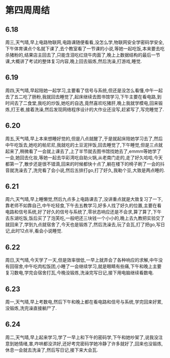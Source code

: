 # 第四周周结

## 6.18
  周三,天气晴,早上电路物联网,电路课随便看看,没怎么学,物联网安全学密码学安全,下午体育课点个名就下课了,去个教室看了一节课的小说,等她一起吃饭,本来要去吃杀猪粉的,结果店主回去了,只能含泪吃红烧牛肉面了,晚上上数据结构的最后一节课,大概讲了考试的整体复习内容,晚上回去锻炼,然后洗澡,打游戏,睡觉.  
## 6.19 
  周四,天气晴,早起陪她一起学习,主要看了信号与系统,但还是没怎么看懂,中午一起去了五二吃了肠粉,我就回去睡觉了,起床继续去图书馆学习,下午主要在看电路,到时间去了二食堂,我吃的炒饭,她吃的自选,竟然喜欢吃猪肝,晚上我就学模电,回来锻炼,打王者,接着洗澡,然后发现网络程序设计的大作业还没写,赶紧写了,写完睡觉了.
## 6.20
  周五,天气晴,早上本来想睡好觉的,但是八点就醒了,于是就起床陪她学习去了,然后中午吃饭去,她吃的帕尼尼,我就吃的土豆泥拌饭,回去睡觉了,下午睡觉,但是三点就起来了,稍微看了一会就上课去了,上了半节就去图书馆找她去了,emmm等她学了一会,她回去化妆,等她一起去华彩湾吃自助火锅,从老南门走的,走了好久哈哈,今天都第一了,散步还是很不错滴,回来的时候都快十点了,躺在楼下的椅子刷了一会的抖音就洗澡去了,洗完看了会小说,然后五排打go,打了好久,我勒个豆,大致是两点睡的.
## 6.21
  周六,天气晴,早上睡懒觉,然后九点多上电路课去了,没讲重点就是大致复习了一下,靠老师不如靠自己,中午吃轻食,下午去五教学习,好多人找了好久的位置,主要在看电路和信号系统,好了好久的信号与系统了,零状态响应还是不会求,算了算了,下午去东湖吃饭,饭后买了了泡芙吃,一般吧还三块钱一个小小的,晚上去九教把实验交了就回来了,学到九点就宿舍了,今天也是锻炼了,然后洗澡去,玩了会瓦,打了把go,写日记,此时12点半,看会小说睡觉.
## 6.22
  周日,天气晴,今天学了一天,但是效率很低,一早上就弄会了各种响应的求解,中午没有回宿舍,中午吃肉松饭团,小睡了一会继续学习,就是眼睛有些痛,下午和晚上主要复习数电,学完会宿舍打瓦,今晚没锻炼,洗澡完写日记,接下用电脑继续看数电.   
## 6.23
  周一,天气晴,早上考数电,然后下午和晚上都在看电路和信号与系统,学完回来好累,没锻炼,洗完澡直接躺尸了.
## 6.24
  周二,天气晴,早上起来学习,学了一早上和下午的密码学,下午和她吵架了,说我没注意到她情绪,害,咋哄都没洪好,还好考完密码学她冷静了许多就好了,回来也没锻炼,休息一会就去洗澡了,然后写日记,接下来大会瓦.